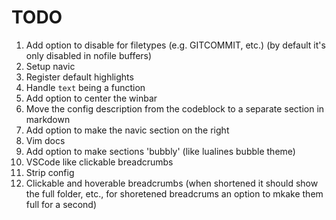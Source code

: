 # TODO
 1. Add option to disable for filetypes (e.g. GITCOMMIT, etc.) (by default it's only disabled in nofile buffers)
 2. Setup navic
 3. Register default highlights
 4. Handle `text` being a function
 5. Add option to center the winbar
 6. Move the config description from the codeblock to a separate section in markdown
 7. Add option to make the navic section on the right
 8. Vim docs
 9. Add option to make sections 'bubbly' (like lualines bubble theme)
 10. VSCode like clickable breadcrumbs
 11. Strip config
 12. Clickable and hoverable breadcrumbs (when shortened it should show the full folder, etc., for shoretened breadcrums an option to mkake them full for a second)
